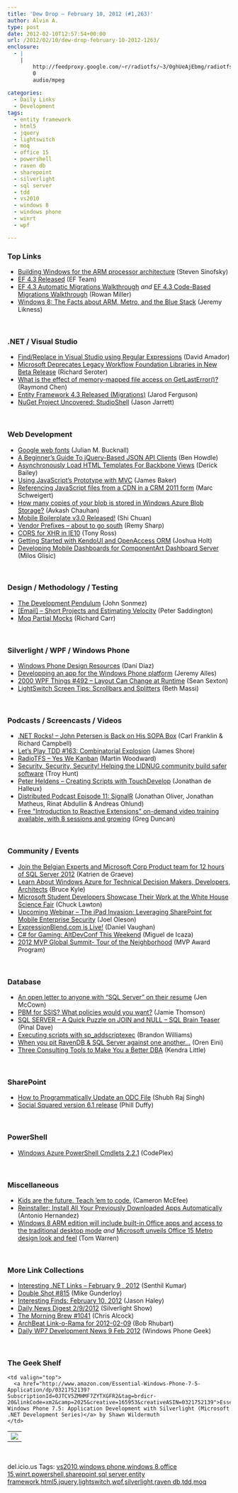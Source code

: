 ```yaml
---
title: 'Dew Drop – February 10, 2012 (#1,263)'
author: Alvin A.
type: post
date: 2012-02-10T12:57:54+00:00
url: /2012/02/10/dew-drop-february-10-2012-1263/
enclosure:
  - |
    |
        http://feedproxy.google.com/~r/radiotfs/~3/0ghUeAjEbmg/radiotfs_037.mp3
        0
        audio/mpeg
        
categories:
  - Daily Links
  - Development
tags:
  - entity framework
  - html5
  - jquery
  - lightswitch
  - moq
  - office 15
  - powershell
  - raven db
  - sharepoint
  - silverlight
  - sql server
  - tdd
  - vs2010
  - windows 8
  - windows phone
  - winrt
  - wpf

---
```

### <a name="top"></a>Top Links

  * [Building Windows for the ARM processor architecture][1] (Steven Sinofsky)
  * [EF 4.3 Released][2] (EF Team)
  * [EF 4.3 Automatic Migrations Walkthrough][3] _and_ [EF 4.3 Code-Based Migrations Walkthrough][4] (Rowan Miller)
  * [Windows 8: The Facts about ARM, Metro, and the Blue Stack][5] (Jeremy Likness)

&#160;

### <a name="dotnet"></a>.NET / Visual Studio

  * [Find/Replace in Visual Studio using Regular Expressions][6] (David Amador)
  * [Microsoft Deprecates Legacy Workflow Foundation Libraries in New Beta Release][7] (Richard Seroter)
  * [What is the effect of memory-mapped file access on GetLastError()?][8] (Raymond Chen)
  * [Entity Framework 4.3 Released (Migrations)][9] (Jarod Ferguson)
  * [NuGet Project Uncovered: StudioShell][10] (Jason Jarrett)

&#160;

### <a name="web"></a>Web Development

  * [Google web fonts][11] (Julian M. Bucknall)
  * [A Beginner’s Guide To jQuery-Based JSON API Clients][12] (Ben Howdle)
  * [Asynchronously Load HTML Templates For Backbone Views][13] (Derick Bailey)
  * [Using JavaScript’s Prototype with MVC][14] (James Baker)
  * [Referencing JavaScript files from a CDN in a CRM 2011 form][15] (Marc Schweigert)
  * [How many copies of your blob is stored in Windows Azure Blob Storage?][16] (Avkash Chauhan)
  * [Mobile Boilerplate v3.0 Released!][17] (Shi Chuan)
  * [Vendor Prefixes &#8211; about to go south][18] (Remy Sharp)
  * [CORS for XHR in IE10][19] (Tony Ross)
  * [Getting Started with KendoUI and OpenAccess ORM][20] (Joshua Holt)
  * <a href="http://www.componentart.com/community/blogs/milos/archive/2011/10/14/developing-mobile-dashboards-for-componentart-dashboard-server.aspx" target="_blank">Developing Mobile Dashboards for ComponentArt Dashboard Server</a> (Milos Glisic)

&#160;

### <a name="design"></a>Design / Methodology / Testing

  * [The Development Pendulum][21] (John Sonmez)
  * [[Email] – Short Projects and Estimating Velocity][22] (Peter Saddington)
  * [Moq Partial Mocks][23] (Richard Carr)

&#160;

### <a name="silverlight"></a>Silverlight / WPF / Windows Phone

  * [Windows Phone Design Resources][24] (Dani Diaz)
  * [Developping an app for the Windows Phone platform][25] (Jeremy Alles)
  * <a href="http://wpf.2000things.com/2012/02/10/492-layout-can-change-at-runtime/" target="_blank">2000 WPF Things #492 – Layout Can Change at Runtime</a> (Sean Sexton)
  * [LightSwitch Screen Tips: Scrollbars and Splitters][26] (Beth Massi)

&#160;

### <a name="podcasts"></a>Podcasts / Screencasts / Videos

  * <a href="http://www.dotnetrocks.com/default.aspx?ShowNum=740" target="_blank">.NET Rocks! &#8211; John Petersen is Back on His SOPA Box</a> (Carl Franklin & Richard Campbell)
  * [Let&#8217;s Play TDD #163: Combinatorial Explosion][27] (James Shore)
  * <a href="http://feedproxy.google.com/~r/radiotfs/~3/0ghUeAjEbmg/radiotfs_037.mp3" target="_blank">RadioTFS &#8211; Yes We Kanban</a> (Martin Woodward)
  * [Security, Security, Security! Helping the LIDNUG community build safer software][28] (Troy Hunt)
  * [Peter Heldens &#8211; Creating Scripts with TouchDevelop][29] (Jonathan de Halleux)
  * <a href="http://feedproxy.google.com/~r/DistributedPodcast/~3/EO4mShZlN9c/episode-11-signalr" target="_blank">Distributed Podcast Episode 11: SignalR</a> (Jonathan Oliver, Jonathan Matheus, Rinat Abdullin & Andreas Ohlund)
  * [Free "Introduction to Reactive Extensions" on-demand video training available, with 8 sessions and growing][30] (Greg Duncan)

&#160;

### <a name="events"></a>Community / Events

  * [Join the Belgian Experts and Microsoft Corp Product team for 12 hours of SQL Server 2012][31] (Katrien de Graeve)
  * [Learn About Windows Azure for Technical Decision Makers, Developers, Architects][32] (Bruce Kyle)
  * [Microsoft Student Developers Showcase Their Work at the White House Science Fair][33] (Chuck Lawton)
  * [Upcoming Webinar &#8211; The iPad Invasion: Leveraging SharePoint for Mobile Enterprise Security][34] (Joel Oleson)
  * [ExpressionBlend.com is Live!][35] (Daniel Vaughan)
  * [C# for Gaming: AltDevConf This Weekend][36] (Miguel de Icaza)
  * [2012 MVP Global Summit- Tour of the Neighborhood][37] (MVP Award Program)

&#160;

### <a name="sql"></a>Database

  * [An open letter to anyone with “SQL Server” on their resume][38] (Jen McCown)
  * [PBM for SSIS? What policies would you want?][39] (Jamie Thomson)
  * [SQL SERVER – A Quick Puzzle on JOIN and NULL – SQL Brain Teaser][40] (Pinal Dave)
  * [Executing scripts with sp_addscriptexec][41] (Brandon Williams)
  * [When you pit RavenDB & SQL Server against one another…][42] (Oren Eini)
  * [Three Consulting Tools to Make You a Better DBA][43] (Kendra Little)

&#160;

### <a name="sp"></a>SharePoint

  * <a href="http://blogs.msdn.com/b/sharepointdev/archive/2012/02/09/how-to-programmatically-update-an-odc-file-shubh-raj-singh.aspx" target="_blank">How to Programmatically Update an ODC File</a> (Shubh Raj Singh)
  * [Social Squared version 6.1 release][44] (Phill Duffy)

&#160;

### <a name="ps"></a>PowerShell

  * <a href="http://wappowershell.codeplex.com/releases/view/81936" target="_blank">Windows Azure PowerShell Cmdlets 2.2.1</a> (CodePlex)

&#160;

### <a name="misc"></a>Miscellaneous

  * [Kids are the future. Teach &#8217;em to code.][45] (Cameron McEfee)
  * [Reinstaller: Install All Your Previously Downloaded Apps Automatically][46] (Antonio Hernandez)
  * [Windows 8 ARM edition will include built-in Office apps and access to the traditional desktop mode][47] _and_ [Microsoft unveils Office 15 Metro design look and feel][48] (Tom Warren)

&#160;

### <a name="links"></a>More Link Collections

  * [Interesting .NET Links – February 9 , 2012][49] (Senthil Kumar)
  * [Double Shot #815][50] (Mike Gunderloy)
  * <a href="http://jasonhaley.com/blog/post.aspx?id=cd036a8e-d91a-46fa-8530-6c9ac287d7c1" target="_blank">Interesting Finds: February 10, 2012</a> (Jason Haley)
  * [Daily News Digest 2/9/2012][51] (Silverlight Show)
  * [The Morning Brew #1041][52] (Chris Alcock)
  * [ArchBeat Link-o-Rama for 2012-02-09][53] (Bob Rhubart)
  * [Daily WP7 Development News 9 Feb 2012][54] (Windows Phone Geek)

&#160;

### <a name="shelf"></a>The Geek Shelf

<table border="0" cellspacing="0" cellpadding="0">
  <tr>
    <td>
      <img data-recalc-dims="1" decoding="async" src="https://i0.wp.com/ecx.images-amazon.com/images/I/5123vZ7k9bL._SL160_.jpg?w=660" />
    </td>
    
    <td valign="top">
      <a href="http://www.amazon.com/Essential-Windows-Phone-7-5-Application/dp/0321752139?SubscriptionId=0JTCV5ZMHMF7ZYTXGFR2&tag=brdicr-20&linkCode=xm2&camp=2025&creative=165953&creativeASIN=0321752139">Essential Windows Phone 7.5: Application Development with Silverlight (Microsoft .NET Development Series)</a> by Shawn Wildermuth
    </td>
  </tr>
</table>

&#160;

<div style="padding-bottom: 0px; margin: 0px; padding-left: 0px; padding-right: 0px; display: inline; float: none; padding-top: 0px" id="scid:0767317B-992E-4b12-91E0-4F059A8CECA8:83a4e18c-2862-4161-a17c-8377566ffb2e" class="wlWriterEditableSmartContent">
  del.icio.us Tags: <a href="http://del.icio.us/popular/vs2010" rel="tag">vs2010</a>,<a href="http://del.icio.us/popular/windows+phone" rel="tag">windows phone</a>,<a href="http://del.icio.us/popular/windows+8" rel="tag">windows 8</a>,<a href="http://del.icio.us/popular/office+15" rel="tag">office 15</a>,<a href="http://del.icio.us/popular/winrt" rel="tag">winrt</a>,<a href="http://del.icio.us/popular/powershell" rel="tag">powershell</a>,<a href="http://del.icio.us/popular/sharepoint" rel="tag">sharepoint</a>,<a href="http://del.icio.us/popular/sql+server" rel="tag">sql server</a>,<a href="http://del.icio.us/popular/entity+framework" rel="tag">entity framework</a>,<a href="http://del.icio.us/popular/html5" rel="tag">html5</a>,<a href="http://del.icio.us/popular/jquery" rel="tag">jquery</a>,<a href="http://del.icio.us/popular/lightswitch" rel="tag">lightswitch</a>,<a href="http://del.icio.us/popular/wpf" rel="tag">wpf</a>,<a href="http://del.icio.us/popular/silverlight" rel="tag">silverlight</a>,<a href="http://del.icio.us/popular/raven+db" rel="tag">raven db</a>,<a href="http://del.icio.us/popular/tdd" rel="tag">tdd</a>,<a href="http://del.icio.us/popular/moq" rel="tag">moq</a>
</div>

 [1]: http://blogs.msdn.com/b/b8/archive/2012/02/09/building-windows-for-the-arm-processor-architecture.aspx
 [2]: http://blogs.msdn.com/b/adonet/archive/2012/02/09/ef-4-3-released.aspx
 [3]: http://blogs.msdn.com/b/adonet/archive/2012/02/09/ef-4-3-automatic-migrations-walkthrough.aspx
 [4]: http://blogs.msdn.com/b/adonet/archive/2012/02/09/ef-4-3-code-based-migrations-walkthrough.aspx
 [5]: http://feedproxy.google.com/~r/CSharperImage/~3/Th8fv2slPq8/windows-8-facts-about-arm-metro-and.html
 [6]: http://feeds.dzone.com/~r/zones/dotnet/~3/Zv4e3qMpjiM/findreplace-visual-studio
 [7]: http://www.infoq.com/news/2012/02/wf-deprecated-libraries
 [8]: http://blogs.msdn.com/b/oldnewthing/archive/2012/02/09/10265660.aspx
 [9]: http://feedproxy.google.com/~r/ElegantCode/~3/08AHVVFYEhc/
 [10]: http://feedproxy.google.com/~r/ElegantCode/~3/PpdmyfwRZ5Q/
 [11]: http://blog.boyet.com/blog/blog/google-web-fonts/
 [12]: http://coding.smashingmagazine.com/2012/02/09/beginners-guide-jquery-based-json-api-clients/
 [13]: http://feedproxy.google.com/~r/LosTechies/~3/BNfhhMjdorY/
 [14]: http://feedproxy.google.com/~r/nettuts/~3/KSnbeZH73W0/
 [15]: http://blogs.msdn.com/b/publicsector/archive/2012/02/09/referencing-javascript-files-from-a-cdn-in-a-crm-2011-form.aspx
 [16]: http://feedproxy.google.com/~r/AvkashChauhansBlog/~3/BRzEIIpXTJc/how-many-copies-of-your-blob-is-stored-in-windows-azure-blob-storage.aspx
 [17]: http://feedproxy.google.com/~r/highub-blog/~3/cym9FL_oKXY/
 [18]: http://feedproxy.google.com/~r/remysharp/~3/jqJ-UmRsryA/
 [19]: http://blogs.msdn.com/b/ie/archive/2012/02/09/cors-for-xhr-in-ie10.aspx
 [20]: http://feedproxy.google.com/~r/Telerik/~3/LjrM-I-6ixg/getting-started-with-kendoui-and-openaccess-orm.aspx
 [21]: http://simpleprogrammer.com/2012/02/09/the-development-pendulum/
 [22]: http://feedproxy.google.com/~r/agilescout/~3/A9cJ--2TYBk/
 [23]: http://feedproxy.google.com/~r/BlackwaspLatestAdditions/~3/62q2yFHId7g/RSSLanding.aspx
 [24]: http://blogs.msdn.com/b/dani/archive/2012/02/09/windows-phone-design-resources.aspx
 [25]: http://www.japf.fr/2012/02/developping-an-app-for-the-windows-phone-platform/
 [26]: http://blogs.msdn.com/b/bethmassi/archive/2012/02/09/lightswitch-screen-tips-scrollbars-and-splitters.aspx
 [27]: http://jamesshore.com/Blog/Lets-Play/Episode-163.html
 [28]: http://feedproxy.google.com/~r/TroyHunt/~3/Bj79pgMNPpM/security-security-security-helping.html
 [29]: http://channel9.msdn.com/Blogs/Peli/Peter-Heldens-Creating-Scripts-with-TouchDevelop
 [30]: http://coolthingoftheday.blogspot.com/2012/02/free-to-reactive-extensions-on-demand.html
 [31]: http://blogs.msdn.com/b/katriend/archive/2012/02/10/join-the-belgian-experts-and-microsoft-corp-product-team-for-12-hours-of-sql-server-2012.aspx
 [32]: http://blogs.msdn.com/b/usisvde/archive/2012/02/09/learn-about-windows-azure-for-technical-decision-makers-developers-architects.aspx
 [33]: http://feeds.wired.com/~r/wiredgeekdad/~3/INBIEpsvyKM/
 [34]: http://feedproxy.google.com/~r/JoelsSharepointLand/~3/pAdsvdLWBJo/ViewPost.aspx
 [35]: http://danielvaughan.orpius.com/post.aspx?id=d6b27c84-b1d4-4f82-91e6-c9b6e3e8cdd7
 [36]: http://tirania.org/blog/archive/2012/Feb-09.html
 [37]: http://blogs.msdn.com/b/mvpawardprogram/archive/2012/02/09/2012-mvp-global-summit-tour-of-the-neighborhood.aspx
 [38]: http://feedproxy.google.com/~r/sqlserverpedia/~3/7RZ0ytXeOic/
 [39]: http://feedproxy.google.com/~r/jamiet/~3/EWPzAfboT08/pbm-for-ssis-what-policies-would-you-want-or-need.aspx
 [40]: http://blog.sqlauthority.com/2012/02/10/sql-server-a-quick-puzzle-on-join-and-null-brain-teaser/
 [41]: http://feedproxy.google.com/~r/sqlserverpedia/~3/pFtfyF49LNQ/
 [42]: http://feedproxy.google.com/~r/AyendeRahien/~3/InIPujbDung/when-you-pit-ravendb-amp-sql-server-against-one-anotherhellip
 [43]: http://feedproxy.google.com/~r/BrentOzar-SqlServerDba/~3/QohSfCuimoM/
 [44]: http://lightningtools.com/blog/archive/2012/02/09/social-squared-version-6.1-release.aspx
 [45]: https://github.com/blog/1034-kids-are-the-future-teach-em-to-code
 [46]: http://www.wp7connect.com/2012/02/10/reinstaller-install-all-your-previously-downloaded-apps-automatically/
 [47]: http://www.theverge.com/microsoft/2012/2/9/2787296/windows-8-arm-includes-office-details
 [48]: http://www.theverge.com/microsoft/2012/2/9/2787365/microsoft-office-15-unveiled
 [49]: http://techblog.ginktage.com/2012/02/interesting-net-links-february-9-2012/
 [50]: http://afreshcup.com/home/2012/2/10/double-shot-815.html
 [51]: http://feedproxy.google.com/~r/silverlightshow/~3/JYhT3JBy1A8/Daily-News-Digest-2-9-2012.aspx
 [52]: http://feedproxy.google.com/~r/ReflectivePerspective/~3/5sxDWJOe7Zg/
 [53]: http://feedproxy.google.com/~r/brhubartOTN/~3/xdsk9t7vnPk/archbeat_link_o_rama_for76
 [54]: http://feedproxy.google.com/~r/Windowsphonegeek/~3/JUkkAkcHMwA/daily-wp7-development-news-9-feb-2012